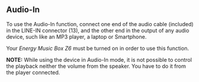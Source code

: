 ## Audio-In

To use the Audio-In function, connect one end of the audio cable (included) in the LINE-IN connector (13), and the other end in the output of any audio device, such like an MP3 player, a laptop or Smartphone.

Your *Energy Music Box Z6* must be turned on in order to use this function.

**NOTE:** While using the device in Audio-In mode, it is not possible to control the playback neither the volume from the speaker. You have to do it from the player connected.
